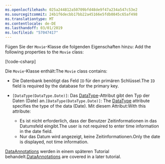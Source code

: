 ```yaml
---
ms.openlocfilehash: 025a244812a50709bfd48de9f47a234a547c53e2
ms.sourcegitcommit: 24b1f6decbb17bb22a45166e5fdb0845c65af498
ms.translationtype: MT
ms.contentlocale: de-DE
ms.lasthandoff: 03/01/2019
ms.locfileid: "57047417"
---
```

<span data-ttu-id="e85db-101"><!-- THIS INCLUDE USED BY MVC AND RP --> Fügen Sie der `Movie`-Klasse die folgenden Eigenschaften hinzu:</span><span class="sxs-lookup"><span data-stu-id="e85db-101"><!-- THIS INCLUDE USED BY MVC AND RP --> Add the following properties to the `Movie` class:</span></span>

[!code-csharp[](~/tutorials/razor-pages/razor-pages-start/sample/RazorPagesMovie22/Models/Movie.cs?name=snippet1)]

<span data-ttu-id="e85db-102">Die `Movie`-Klasse enthält:</span><span class="sxs-lookup"><span data-stu-id="e85db-102">The `Movie` class contains:</span></span>

* <span data-ttu-id="e85db-103">Die Datenbank benötigt das Feld `ID` für den primären Schlüssel.</span><span class="sxs-lookup"><span data-stu-id="e85db-103">The `ID` field is required by the database for the primary key.</span></span>
* <span data-ttu-id="e85db-104">`[DataType(DataType.Date)]`:  Das [DataType](/dotnet/api/microsoft.aspnetcore.mvc.dataannotations.internal.datatypeattributeadapter)-Attribut gibt den Typ der Daten (Date) an.</span><span class="sxs-lookup"><span data-stu-id="e85db-104">`[DataType(DataType.Date)]`:  The [DataType](/dotnet/api/microsoft.aspnetcore.mvc.dataannotations.internal.datatypeattributeadapter) attribute specifies the type of the data (Date).</span></span> <span data-ttu-id="e85db-105">Mit diesem Attribut:</span><span class="sxs-lookup"><span data-stu-id="e85db-105">With this attribute:</span></span>

  * <span data-ttu-id="e85db-106">Es ist nicht erforderlich, dass der Benutzer Zeitinformationen in das Datumsfeld eingibt.</span><span class="sxs-lookup"><span data-stu-id="e85db-106">The user is not required to enter time information in the date field.</span></span>
  * <span data-ttu-id="e85db-107">Nur das Datum wird angezeigt, keine Zeitinformationen.</span><span class="sxs-lookup"><span data-stu-id="e85db-107">Only the date is displayed, not time information.</span></span>

<span data-ttu-id="e85db-108">[DataAnnotations](/dotnet/api/system.componentmodel.dataannotations) werden in einem späteren Tutorial behandelt.</span><span class="sxs-lookup"><span data-stu-id="e85db-108">[DataAnnotations](/dotnet/api/system.componentmodel.dataannotations) are covered in a later tutorial.</span></span>